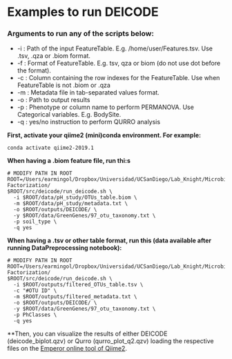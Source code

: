 # Examples to run DEICODE

### Arguments to run any of the scripts below:
- -i : Path of the input FeatureTable. E.g. /home/user/Features.tsv. Use .tsv, .qza or .biom format.
- -f : Format of FeatureTable. E.g. tsv, qza or biom (do not use dot before the format).
- -c : Column containing the row indexes for the FeatureTable. Use when FeatureTable is not .biom or .qza
- -m : Metadata file in tab-separated values format.
- -o : Path to output results
- -p : Phenotype or column name to perform PERMANOVA. Use Categorical variables. E.g. BodySite.
- -q : yes/no instruction to perform QURRO analysis

**First, activate your qiime2 (mini)conda environment. For example:**

```
conda activate qiime2-2019.1
```

**When having a .biom feature file, run thi:s**

```
# MODIFY PATH IN ROOT
ROOT=/Users/earmingol/Dropbox/Universidad/UCSanDiego/Lab_Knight/Microbiome-Factorization/
$ROOT/src/deicode/run_deicode.sh \
  -i $ROOT/data/pH_study/OTUs_table.biom \
  -m $ROOT/data/pH_study/metadata.txt \
  -o $ROOT/outputs/DEICODE/ \
  -y $ROOT/data/GreenGenes/97_otu_taxonomy.txt \
  -p soil_type \
  -q yes
```

**When having a .tsv or other table format, run this (data available after running DataPreprocessing notebook):**

```
# MODIFY PATH IN ROOT
ROOT=/Users/earmingol/Dropbox/Universidad/UCSanDiego/Lab_Knight/Microbiome-Factorization/
$ROOT/src/deicode/run_deicode.sh \
  -i $ROOT/outputs/filtered_OTUs_table.tsv \
  -c "#OTU ID" \
  -m $ROOT/outputs/filtered_metadata.txt \
  -o $ROOT/outputs/DEICODE/ \
  -y $ROOT/data/GreenGenes/97_otu_taxonomy.txt \
  -p PhClasses \
  -q yes
```

**Then, you can visualize the results of either DEICODE (deicode_biplot.qzv) or Qurro (qurro_plot_q2.qzv) loading
the respective files on the [Emperor online tool of Qiime2](https://view.qiime2.org/).